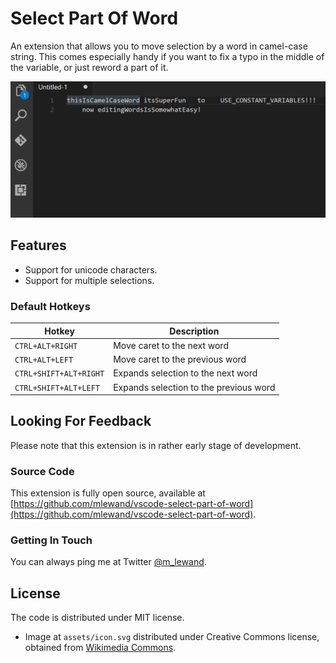 
# Select Part Of Word

An extension that allows you to move selection by a word in camel-case string. This comes especially handy if you want to fix a typo in the middle of the variable, or just reword a part of it.

![Demo](assets/demo.gif)

## Features

* Support for unicode characters.
* Support for multiple selections.

### Default Hotkeys

Hotkey | Description
---|---
`CTRL+ALT+RIGHT` | Move caret to the next word
`CTRL+ALT+LEFT` | Move caret to the previous word
`CTRL+SHIFT+ALT+RIGHT` | Expands selection to the next word
`CTRL+SHIFT+ALT+LEFT` | Expands selection to the previous word

## Looking For Feedback

Please note that this extension is in rather early stage of development.

### Source Code

This extension is fully open source, available at [https://github.com/mlewand/vscode-select-part-of-word](https://github.com/mlewand/vscode-select-part-of-word).

### Getting In Touch

You can always ping me at Twitter [@m_lewand](https://twitter.com/m_lewand).

## License

The code is distributed under MIT license.

* Image at `assets/icon.svg` distributed under Creative Commons license, obtained from [Wikimedia Commons](https://commons.wikimedia.org/wiki/File:PEO-bactrian_camel.svg).